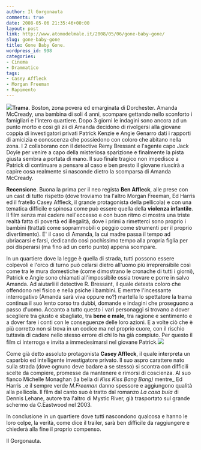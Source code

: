 ```yaml
---
author: Il Gorgonauta
comments: true
date: 2008-05-06 21:35:46+00:00
layout: post
link: http://www.atomodelmale.it/2008/05/06/gone-baby-gone/
slug: gone-baby-gone
title: Gone Baby Gone.
wordpress_id: 998
categories:
- Cinema
- Drammatico
tags:
- Casey Affleck
- Morgan Freeman
- Rapimento
---
```


**[![](http://www.atomodelmale.it/wp-content/uploads/2008/05/gonebabygone-300x240.jpg)](http://www.atomodelmale.it/wp-content/uploads/2008/05/gonebabygone.jpg)Trama**. Boston, zona povera ed emarginata di Dorchester. Amanda McCready, una bambina di soli 4 anni, scompare gettando nello sconforto i famigliari e l'intero quartiere. Dopo 3 giorni le indagini sono ancora ad un punto morto e così gli zii di Amanda decidono di rivolgersi alla giovane coppia di investigatori privati Patrick Kenzie e Angie Genarro dati i rapporti di amicizia e conoscenza che possiedono con coloro che abitano nella zona. I 2 collaborano con il detective Remy Bressant e l'agente capo Jack Doyle per venire a capo della misteriosa sparizione e finalmente la pista giusta sembra a portata di mano. Il suo finale tragico non impedisce a Patrick di continuare a pensare al caso e ben presto il giovane riuscirà a capire cosa realmente si nasconde dietro la scomparsa di Amanda McCready.

**Recensione**. Buona la prima per il neo regista **Ben Affleck**, alle prese con un cast di tutto rispetto (dove troviamo tra l'altro Morgan Freeman, Ed Harris ed il fratello Casey Affleck, il grande protagonista della pellicola) e con una tematica difficile e spinosa come può essere quella della **violenza infantile**. Il film senza mai cadere nell'eccesso e con buon ritmo ci mostra una triste realtà fatta di povertà ed illegalità, dove i primi a rimetterci sono proprio i bambini (trattati come soprammobili o peggio come strumenti per il proprio divertimento). E' il caso di Amanda, la cui madre passa il tempo ad ubriacarsi e farsi, dedicando così pochissimo tempo alla propria figlia per poi disperarsi (ma fino ad un certo punto) appena scompare.

<!-- more -->


In un quartiere dove la legge è quella di strada, tutti possono essere colpevoli e l'orco di turno può celarsi dietro all'uomo più irreprensibile così come tra le mura domestiche (come dimostrano le cronache di tutti i giorni), Patrick e Angie sono chiamati all'impossibile ossia  trovare e porre in salvo Amanda.  Ad aiutarli il detective R. Bressant, il quale detesta coloro che offendono nel fisico e nella psiche i bambini. E mentre l'incessante interrogativo (Amanda sarà viva oppure no?) martella lo spettatore la trama continua il suo lento corso tra dubbi, domande e indagini che proseguono a passo d'uomo. Accanto a tutto questo i vari personaggi si trovano a dover scegliere tra giusto e sbagliato, tra **bene e male**, tra ragione e sentimento e a dover fare i conti con le conseguenze delle loro azioni. E a volte cìò che è più corretto non si trova in un codice ma nel proprio cuore, con il rischio tuttavia di cadere nello stesso errore di chi lo ha già compiuto. Per questo il film ci interroga e invita a immedesimarsi nel giovane Patrick.![](http://www.atomodelmale.it/wp-content/uploads/2008/10/gonebabygone2-300x198.jpg)

Come già detto assoluto protagonista **Casey Affleck**, il quale interpreta un caparbio ed intelligente investigatore privato. Il suo aspro carattere nato sulla strada (dove ognuno deve badare a se stesso) si scontra con difficili scelte da compiere, promesse da mantenere e rimorsi di coscienza. Al suo fianco Michelle Monaghan (la bella di _Kiss Kiss Bang Bang)_ mentre_ Ed Harris _e il sempre verde _M.Freeman_ danno spessore e aggiungono qualità alla pellicola. Il film dal canto suo è tratto dal romanzo _La casa buia_ di Dennis Lehane, autore tra l'altro di Mystic River, già trasportato sul grande schermo da C.Eastwood nel 2003.

In conclusione in un quartiere dove tutti nascondono qualcosa e hanno le loro colpe, la verità, come dice il trailer, sarà ben difficile da raggiungere e chiederà alla fine il proprio compenso.

Il Gorgonauta.
